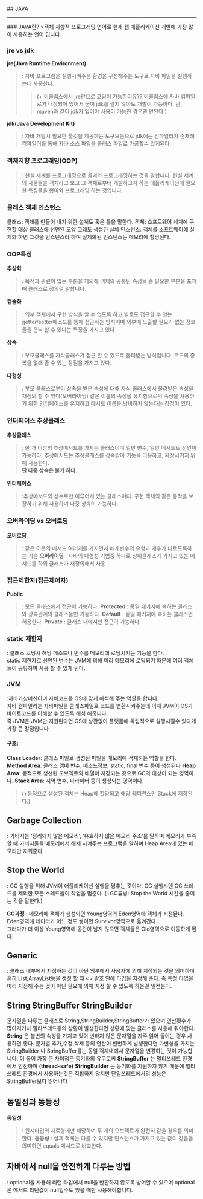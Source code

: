 <br>
## JAVA
<hr/>
### JAVA란?
>객체 지향적 프로그래밍 언어로 현재 웹 애플리케이션 개발에 가장 많이 사용하는 언어 입니다.

### jre vs jdk
**jre(Java Runtime Environment)**
>: 자바 프로그램을 실행시켜주는 환경을 구성해주는 도구로 자바 파일을 실행하는데 사용한다.
>>(+ 이클립스에서 jre만으로 코딩이 가능한이유??
이클립스에 자바 컴파일로가 내장되어 있어서 굳이 jdk를 깔지 않아도 개발이 가능하다.
단, maven과 같이 jdk가 있어야 사용이 가능한 경우엔 안된다.)

**jdk(Java Development Kit)**
>: 자바 개발시 필요한 툴킷을 제공하는 도구모음으로 jdk에는 컴파일러가 존재해 컴파일러를 통해 자바 소스 파일을 클래스 파일로 가공할수 있게된다

### 객체지향 프로그래밍(OOP)
>: 현실 세계를 프로그래밍으로 옮겨와 프로그래밍하는 것을 말합니다. 현실 세계의 사물들을 객체라고 보고 그 객체로부터 개발하고자 하는 애플리케이션에 필요한 특징들을 뽑아와 프로그래밍 하는 것입니다.


### 클래스 객체 인스턴스
클래스: 객체를 만들어 내기 위한 설계도 혹은 틀을 말한다.
객쳬: 소프트웨어 세계에 구현할 대상 클래스에 선언된 모양 그래도 생성된 실체
인스턴스: 객체를 소프트웨어에 실체화 하면 그것을 인스턴스라 하며 실체화된 인스턴스는 메모리에 할당된다.

### OOP특징
**추상화**
>: 목적과 관련이 없는 부분을 제외해 객체의 공통된 속성들 중 필요한 부분을 포착해 클래스로 정의걸 말합니다.

**캡슐화**
>: 외부 객체에서 구현 방식을 알 수 없도록 하고 별로도 접근할 수 잇는 getter/setter메소드를 통해 접근하는 방식이며
외부에 노출할 필요가 없는 정보들을 은닉 할 수 있다는 특징을 가지고 있다.

**상속**
>: 부모클래스를 자식클래스가 접근 할 수 있도록 물려받는 방식입니다.
코드의 중복을 없애 줄 수 있는 장점을 가지고 있다.

**다형성**
>: 부모 클래스로부터 상속을 받은 속성에 대해 자식 클래스에서 물려받은 속성을 재정의 할 수 있다(오버라이딩)
같은 이름의 속성을 유지함으로써 속성을 사용하기 위한 인터페이스를 유지하고 메서드 이름을 낭비하지 않는다는 장점이 있다.

### 인터페이스 추상클래스

**추상클래스**
>: 한 개 이상의 추상메서드를 가지는 클래스이며 일반 변수, 일반 메서드도 선언이 가능하다.
추상메서드는 추상클래스를 상속받아 기능을 이용하고, 확장시키지 위해 사용한다.<br>
**단 다중 상속은 불가 하다.**

**인터페이스**
>:추상메서드와 상수로만 이루어져 있는 클래스이다.
구현 객체의 같은 동작을 보장하기 위해 사용하며 다중 상속이 가능하다.

### 오버라이딩 vs 오버로딩
**오버로딩**
>: 같은 이름의 매서드 여러개를 가지면서 매개변수의 유형과 개수가 다르도록하는 기술
**오버라이딩**
>: 자바의 다형성 기법중 하나로 상위클래스가 가지고 있는 메서드를 하위 클래스가 재정의해서 사용

### 접근제한자(접근제어자)
**Public**
>: 모든 클래스에서 접근이 가능하다.
**Protected**
>: 동일 패키지에 속하는 클래스와 상속관계의 클래스들만 가능하다.
**Default**
>: 동일 패키지에 속하는 클래스먼 허용한다.
**Private**
>: 클래스 내에서만 접근이 가능하다.

### static 제한자
: 클래스 로딩시 해당 메소드나 변수를 메모리에 로딩시키는 기능을 한다.<br>
static 제한자로 선언된 변수는 JVM에 의해 미리 메모리에 로딩되기 때문에 여러 객체들이 공유하여 사용 할 수 있게 된다.

### JVM
:자바가상머신이며 자바코드를 OS에 맞게 해석해 주는 역할을 합니다.<br>
자바 컴파일러는 자바파일을 클래스파일로 코드를 변환시켜주는데 이때 JVM이 OS가 바이트코드를 이해할 수 있도록 해석 해줍니다.<br>
즉 JVM은 JVM만 지원된다면 OS에 상관없이 플랫폼에 독립적으로 실행시킬수 있다게 가장 큰 장점입니다.

#### 구조:
**Class Loader**: 클래스 파일로 생성된 파일을 메모리에 적재하는 역할을 한다.
**Method Area**: 클래스 멤버 변수, 메소드정보, static, final 변수 등이 생성된다
**Heap Area**: 동적으로 생선된 오브젝트와 배열이 저장되는 곳으로 GC의 대상이 되는 영역이다.
**Stack Area**: 지역 변수, 파라미터 등이 생성되는 영역이다.
>(+동적으로 생성된 객체는 Heap에 할당되고 해당 레퍼런스만 Stack에 저장된다.)

## Garbage Collection
: 가비지는 ‘정리되지 않은 메모리’, ‘유효하지 않은 메모리 주소’를 말하며 메모리가 부족할 때
가비지들을 메모리에서 해제 시켜주는 프로그램을 말하며 Heap Area에 있는 메모리만 지워준다.

## Stop the World
: GC 실행을 위해 JVM이 애플리케이션 실행을 멈추는 것이다. GC 실행시엔 GC 쓰레드를 제외한 모든 스레드들이 작업을 멈춘다.
(+GC튜닝:  Stop the World 시간을 줄이는 것을 말한다.)

**GC과정**
: 메모리에 객체가 생성되면 Young영역의 Eden영역에 객체가 지정된다. Eden영역에 데이터가 어느 정도 쌓이면 Survivor영역으로 옮겨간다.<br>
그러다가 더 이상 Young영역에 공간이 남지 않으면 객체들은 Old영역으로 이동하게 된다.

## Generic
: 클래스 내부에서 지정하는 것이 아닌 외부에서 사용자에 의해 지정되는 것을 의미하며
흔히 List,ArrayList등을 생성 할 때 <> 괄호 안에 타입을 지정해 준다.
즉 특정 타입을 미리 지정해 주는 것이 아닌 필요에 의해 지정 할 수 있도록 하는걸 일컫는다.

## String StringBuffer StringBuilder
문자열을 다루는 클래스로 String,StringBuilder,StringBuffer가 있으며
연산횟수가 많아지거나 멀티쓰레드등의 상황이 발생한다면 상황에 맞는 클래스를 사용해 줘야한다.
**String** 은 불변의 속성을 가지고 있어 변하지 않은 문자열을 자주 읽어 들이는 경우 사용하면 좋다.
문자열 추가,수정,삭제 등의 연산이 빈번하게 발생한다면 가변성을 가지는 StringBuilder 나 StringBuffer를는
동일 객체내에서 문자열을 변경하는 것이 가능합니다.
이 둘이 가장 큰 차이점은 동기화의 유무로써
**StringBuffer** 는 멀티쓰레드 환경에서 안전하며 **(thread-safe)**
**StringBuilder** 는 동기화를 지원하지 않기 때문에 멀티쓰레드 환경에서 사용하는것은 적합하지 않지만
단일쓰레드에서의 성능은 StringBuffer보다 뛰어나다

## 동일성과 동등성
**동일성**
>: 윈시타입의 자료형에만 해당하며 두 개의 오브젝트가 완전히 같을 경우를 의미한다.
**동등성**
>: 실제 객체는 다를 수 있지만 인스턴스가 가지고 있는 값이 같음을 의미하면 equals 메서드로 비교한다.

## 자바에서 null을 안전하게 다루는 방법
: optional을 사용해 리턴 타입에서 null을 반환하지 않도록 방어할 수 있으며 optional은 메서드 리턴값이 null일수도 있을 때만 사용해야합니다.
<br><br>
